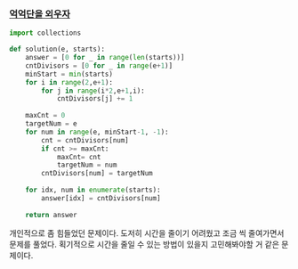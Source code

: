 ### [억억단을 외우자](https://school.programmers.co.kr/learn/courses/30/lessons/138475)

```python
import collections

def solution(e, starts):
    answer = [0 for _ in range(len(starts))]
    cntDivisors = [0 for _ in range(e+1)]
    minStart = min(starts)
    for i in range(2,e+1):
        for j in range(i*2,e+1,i):
            cntDivisors[j] += 1
            
    maxCnt = 0
    targetNum = e
    for num in range(e, minStart-1, -1):
        cnt = cntDivisors[num]
        if cnt >= maxCnt:
            maxCnt= cnt
            targetNum = num
        cntDivisors[num] = targetNum
        
    for idx, num in enumerate(starts):
        answer[idx] = cntDivisors[num]
                
    return answer
```

개인적으로 좀 힘들었던 문제이다. 도저히 시간을 줄이기 어려웠고 조금 씩 줄여가면서 문제를 풀었다. 획기적으로 시간을 줄일 수 있는 방법이 있을지 고민해봐야할 거 같은 문제이다.